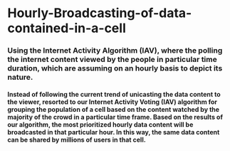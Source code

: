 # Hourly-Broadcasting-of-data-contained-in-a-cell
### Using the Internet Activity Algorithm (IAV), where the polling the internet content viewed by the people in particular time duration, which are assuming on an hourly basis to depict its nature.

#### Instead of following the current trend of unicasting the data content to the viewer, resorted to our Internet Activity Voting (IAV) algorithm for grouping the population of a cell based on the content watched by the majority of the crowd in a particular time frame. Based on the results of our algorithm, the most prioritized hourly data content will be broadcasted in that particular hour. In this way, the same data content can be shared by millions of users in that cell.
